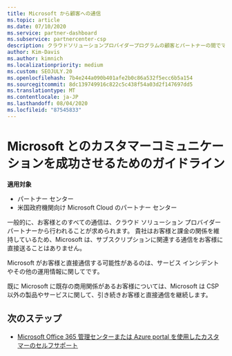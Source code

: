 ```yaml
---
title: Microsoft から顧客への通信
ms.topic: article
ms.date: 07/10/2020
ms.service: partner-dashboard
ms.subservice: partnercenter-csp
description: クラウドソリューションプロバイダープログラムの顧客とパートナーの間でマイクロソフトが顧客とのコミュニケーションを期待する方法について説明します。
author: Kim-Davis
ms.author: kimnich
ms.localizationpriority: medium
ms.custom: SEOJULY.20
ms.openlocfilehash: 7b4e244a090b401afe2b0c86a532f5ecc6b5a154
ms.sourcegitcommit: 8dc139749916c822c5c438f54a03d2f147697dd5
ms.translationtype: MT
ms.contentlocale: ja-JP
ms.lasthandoff: 08/04/2020
ms.locfileid: "87545833"
---
```

# <a name="guidelines-for-successful-customer-communication-with-microsoft"></a>Microsoft とのカスタマーコミュニケーションを成功させるためのガイドライン

**適用対象**

-  パートナー センター
-  米国政府機関向け Microsoft Cloud のパートナー センター

一般的に、お客様とのすべての通信は、クラウド ソリューション プロバイダー パートナーから行われることが求められます。 貴社はお客様と課金の関係を維持しているため、Microsoft は、サブスクリプションに関連する通信をお客様に直接送ることはありません。

Microsoft がお客様と直接通信する可能性があるのは、サービス インシデントやその他の運用情報に関してです。

既に Microsoft に既存の商用関係があるお客様については、Microsoft は CSP 以外の製品やサービスに関して、引き続きお客様と直接通信を継続します。

## <a name="next-steps"></a>次のステップ

- [Microsoft Office 365 管理センターまたは Azure portal を使用したカスタマーのセルフサポート](customer-self-support.md)